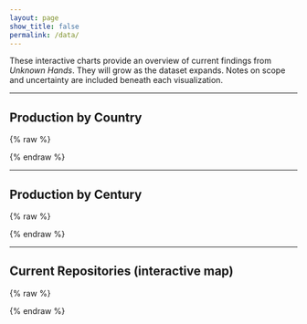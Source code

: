 ```yaml
---
layout: page
show_title: false
permalink: /data/
---
```


These interactive charts provide an overview of current findings from *Unknown Hands*. They will grow as the dataset expands. Notes on scope and uncertainty are included beneath each visualization.

---

## Production by Country

<div id="byCountry"></div>
<script src="https://cdn.plot.ly/plotly-latest.min.js"></script>

{% raw %}
<script>
  // Raw data
  const countryData = {
    "Austria":72, "Belgium":92, "Crete":3, "England":19, "France":98,
    "France or Germany":3, "Germany":660, "Germany or Switzerland":1,
    "Italy":165, "Netherlands":106, "Portugal":26, "Spain":9, "Sweden":15,
    "Switzerland":65, "Unknown":8
  };

  // Initialize counters
  const countries = ["Austria","Belgium","Crete","England","France","Germany","Italy",
    "Netherlands","Portugal","Spain","Sweden","Switzerland","Unknown"];
  const counts = {};
  countries.forEach(c => counts[c] = 0);

  // Process entries (split ambiguous labels into both countries)
  for (const [label, value] of Object.entries(countryData)) {
    if (label.includes(" or ")) {
      label.split(" or ").forEach(c => {
        if (counts[c] !== undefined) counts[c] += value;
      });
    } else if (counts[label] !== undefined) {
      counts[label] += value;
    }
  }

  // Arrays for Plotly
  const x = Object.values(counts);
  const y = Object.keys(counts);

  Plotly.newPlot("byCountry", [{
    x: x,
    y: y,
    type: "bar",
    orientation: "h",
    text: x.map(v => v.toString()),
    textposition: "auto",
  }], {
    title: "Production Location of Manuscripts (by country)",
    xaxis: { title: "Number of Manuscripts" },
    margin: { l: 180 }
  });
</script>
{% endraw %}

---

## Production by Century

{% raw %}
<script>
  // Enter your counts exactly as you have them (hyphens or en-dashes both ok)
  const rawCenturyData = {
    "8": 39, "9": 9, "10": 7, "11": 2, "12": 108,
    "13": 25, "14": 46, "15": 828, "16": 267, "Unknown": 5,
    "9–15": 2, "12–13": 2, "8–9": 23, "13–14": 1, "14–15": 7,
    "15–16": 28, "15–18": 1, "16–18": 1
  };

  // We’ll plot 8th–16th; values outside this range are safely ignored
  const counts = {8:0,9:0,10:0,11:0,12:0,13:0,14:0,15:0,16:0};

  function add(century, value){
    const c = Number(century);
    if (Number.isFinite(c) && counts[c] !== undefined) counts[c] += Number(value) || 0;
  }

  for (const [label, value] of Object.entries(rawCenturyData)) {
    if (label.toLowerCase() === "unknown") continue;

    // Normalize: remove "th", replace en/em dash with hyphen, trim
    const norm = label.replace(/th/gi,"").replace(/[–—]/g,"-").trim();

    if (norm.includes("-")) {
      const [startStr, endStr] = norm.split("-");
      const start = Number(startStr), end = Number(endStr);
      if (Number.isFinite(start) && Number.isFinite(end)) {
        for (let c = start; c <= end; c++) add(c, value);
      }
    } else {
      add(norm, value);
    }
  }

  const x = Object.keys(counts).map(c => `${c}th`);
  const y = Object.values(counts);

  Plotly.newPlot("byCentury", [{
    x, y, type: "bar", text: y.map(v=>v.toString()), textposition: "auto"
  }], {
    title: "Manuscripts by Century of Production",
    xaxis: { title: "Century" },
    yaxis: { title: "Number of Manuscripts" }
  });
</script>
{% endraw %}


---

## Current Repositories (interactive map)

{% raw %}
<script>
  const CSV_URL = "{{ '/assets/data/repositories.csv' | relative_url }}";

  const map = L.map('repoMap', {scrollWheelZoom: false}).setView([48.5, 10], 5);
  L.tileLayer('https://tile.openstreetmap.org/{z}/{x}/{y}.png', {
    maxZoom: 18,
    attribution: '&copy; OpenStreetMap contributors'
  }).addTo(map);

  // Helper: get a value by trying multiple header names
  function getField(row, names){
    for (const n of names){
      // exact
      if (row[n] != null && row[n] !== "") return row[n];
      // case-insensitive
      const key = Object.keys(row).find(k => k.trim().toLowerCase() === n.toLowerCase());
      if (key && row[key] != null && row[key] !== "") return row[key];
    }
    return null;
  }

  Papa.parse(CSV_URL, {
    download: true,
    header: true,
    skipEmptyLines: true,
    complete: function(results) {
      const rows = results.data || [];
      const bounds = [];
      let plotted = 0;

      rows.forEach(r => {
        const name = getField(r, ["Holding Institution","Institution","Repository","Name"]) || "Unknown";
        const lat  = parseFloat(getField(r, ["Latitude","lat","Lat"]));
        const lon  = parseFloat(getField(r, ["Longitude","lon","Lng","Long","Longitud","Longitudes"]));
        const count= parseFloat(getField(r, ["count","Count","manuscripts","Manuscripts"])) || 0;

        if (!Number.isFinite(lat) || !Number.isFinite(lon)) return;

        const size = Math.max(6, Math.sqrt(count || 1));
        const marker = L.circleMarker([lat, lon], {
          radius: size,
          color: "#222",
          weight: 1,
          fillColor: "#444",
          fillOpacity: 0.75
        }).addTo(map);

        marker.bindPopup(
          `<strong>${name}</strong><br>` +
          `Manuscripts: ${count}`
        );

        bounds.push([lat, lon]);
        plotted++;
      });

      if (bounds.length) {
        map.fitBounds(bounds, {padding: [30,30]});
      } else {
        console.warn("No valid points found. Check CSV headers and values:", CSV_URL);
      }
    },
    error: function(err) {
      console.error("CSV load error:", err);
    }
  });
</script>
{% endraw %}
